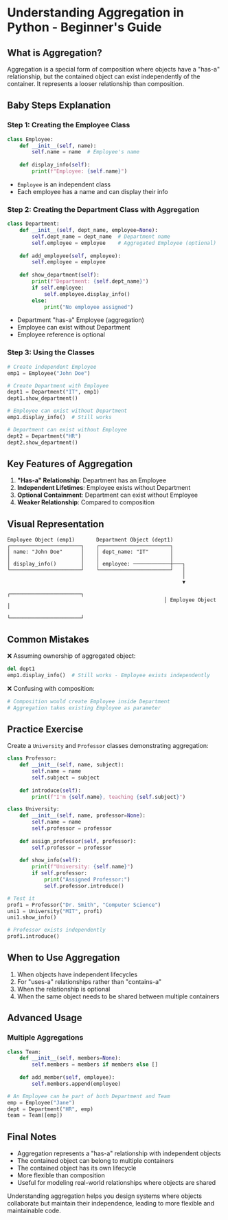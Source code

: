 # Understanding Aggregation in Python - Beginner's Guide

## What is Aggregation?

Aggregation is a special form of composition where objects have a "has-a" relationship, but the contained object can exist independently of the container. It represents a looser relationship than composition.

## Baby Steps Explanation

### Step 1: Creating the Employee Class
```python
class Employee:
    def __init__(self, name):
        self.name = name  # Employee's name
    
    def display_info(self):
        print(f"Employee: {self.name}")
```
- `Employee` is an independent class
- Each employee has a name and can display their info

### Step 2: Creating the Department Class with Aggregation
```python
class Department:
    def __init__(self, dept_name, employee=None):
        self.dept_name = dept_name  # Department name
        self.employee = employee    # Aggregated Employee (optional)
    
    def add_employee(self, employee):
        self.employee = employee
    
    def show_department(self):
        print(f"Department: {self.dept_name}")
        if self.employee:
            self.employee.display_info()
        else:
            print("No employee assigned")
```
- Department "has-a" Employee (aggregation)
- Employee can exist without Department
- Employee reference is optional

### Step 3: Using the Classes
```python
# Create independent Employee
emp1 = Employee("John Doe")

# Create Department with Employee
dept1 = Department("IT", emp1)
dept1.show_department()

# Employee can exist without Department
emp1.display_info()  # Still works

# Department can exist without Employee
dept2 = Department("HR")
dept2.show_department()
```

## Key Features of Aggregation

1. **"Has-a" Relationship**: Department has an Employee
2. **Independent Lifetimes**: Employee exists without Department
3. **Optional Containment**: Department can exist without Employee
4. **Weaker Relationship**: Compared to composition

## Visual Representation

```
Employee Object (emp1)       Department Object (dept1)
┌───────────────────────┐    ┌───────────────────────┐
│ name: "John Doe"      │    │ dept_name: "IT"       │
│                       │    │                       │
│ display_info()        │    │ employee: ────────────┼───┐
└───────────────────────┘    └───────────────────────┘   │
                                                         │
                                                         ▼
                                                   ┌───────────────────────┐
                                                   │ Employee Object       │
                                                   └───────────────────────┘
```

## Common Mistakes

❌ Assuming ownership of aggregated object:
```python
del dept1
emp1.display_info()  # Still works - Employee exists independently
```

❌ Confusing with composition:
```python
# Composition would create Employee inside Department
# Aggregation takes existing Employee as parameter
```

## Practice Exercise

Create a `University` and `Professor` classes demonstrating aggregation:

```python
class Professor:
    def __init__(self, name, subject):
        self.name = name
        self.subject = subject
    
    def introduce(self):
        print(f"I'm {self.name}, teaching {self.subject}")

class University:
    def __init__(self, name, professor=None):
        self.name = name
        self.professor = professor
    
    def assign_professor(self, professor):
        self.professor = professor
    
    def show_info(self):
        print(f"University: {self.name}")
        if self.professor:
            print("Assigned Professor:")
            self.professor.introduce()

# Test it
prof1 = Professor("Dr. Smith", "Computer Science")
uni1 = University("MIT", prof1)
uni1.show_info()

# Professor exists independently
prof1.introduce()
```

## When to Use Aggregation

1. When objects have independent lifecycles
2. For "uses-a" relationships rather than "contains-a"
3. When the relationship is optional
4. When the same object needs to be shared between multiple containers

## Advanced Usage

### Multiple Aggregations
```python
class Team:
    def __init__(self, members=None):
        self.members = members if members else []
    
    def add_member(self, employee):
        self.members.append(employee)

# An Employee can be part of both Department and Team
emp = Employee("Jane")
dept = Department("HR", emp)
team = Team([emp])
```

## Final Notes

- Aggregation represents a "has-a" relationship with independent objects
- The contained object can belong to multiple containers
- The contained object has its own lifecycle
- More flexible than composition
- Useful for modeling real-world relationships where objects are shared

Understanding aggregation helps you design systems where objects collaborate but maintain their independence, leading to more flexible and maintainable code.